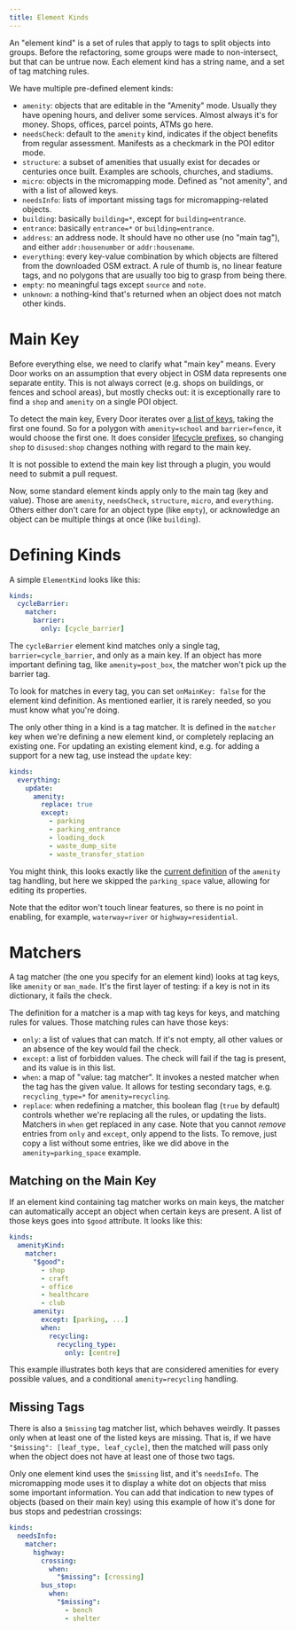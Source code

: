 ```yaml
---
title: Element Kinds
---
```

An "element kind" is a set of rules that apply to tags to split objects into groups. Before the refactoring, some groups were made to non-intersect, but that can be untrue now. Each element kind has a string name, and a set of tag matching rules.

We have multiple pre-defined element kinds:

* `amenity`: objects that are editable in the "Amenity" mode. Usually they have opening hours, and deliver some services. Almost always it's for money. Shops, offices, parcel points, ATMs go here.
* `needsCheck`: default to the `amenity` kind, indicates if the object benefits from regular assessment. Manifests as a checkmark in the POI editor mode.
* `structure`: a subset of amenities that usually exist for decades or centuries once built. Examples are schools, churches, and stadiums.
* `micro`: objects in the micromapping mode. Defined as "not amenity", and with a list of allowed keys.
* `needsInfo`: lists of important missing tags for micromapping-related objects.
* `building`: basically `building=*`, except for `building=entrance`.
* `entrance`: basically `entrance=*` or `building=entrance`.
* `address`: an address node. It should have no other use (no "main tag"), and either `addr:housenumber` or `addr:housename`.
* `everything`: every key-value combination by which objects are filtered from the downloaded OSM extract. A rule of thumb is, no linear feature tags, and no polygons that are usually too big to grasp from being there.
* `empty`: no meaningful tags except `source` and `note`.
* `unknown`: a nothing-kind that's returned when an object does not match other kinds.

# Main Key

Before everything else, we need to clarify what "main key" means. Every Door works on an assumption that every object in OSM data represents one separate entity. This is not always correct (e.g. shops on buildings, or fences and school areas), but mostly checks out: it is exceptionally rare to find a `shop` and `amenity` on a single POI object.

To detect the main key, Every Door iterates over [a list of keys](https://github.com/Zverik/every_door/blob/main/lib/helpers/tags/main_key.dart), taking the first one found. So for a polygon with `amenity=school` and `barrier=fence`, it would choose the first one. It does consider [lifecycle prefixes](https://wiki.openstreetmap.org/wiki/Lifecycle_prefix), so changing `shop` to `disused:shop` changes nothing with regard to the main key.

It is not possible to extend the main key list through a plugin, you would need to submit a pull request.

Now, some standard element kinds apply only to the main tag (key and value). Those are `amenity`, `needsCheck`, `structure`, `micro`, and `everything`. Others either don't care for an object type (like `empty`), or acknowledge an object can be multiple things at once (like `building`).

# Defining Kinds

A simple `ElementKind` looks like this:

```yaml
kinds:
  cycleBarrier:
    matcher:
      barrier:
        only: [cycle_barrier]
```

The `cycleBarrier` element kind matches only a single tag, `barrier=cycle_barrier`, and only as a main key. If an object has more important defining tag, like `amenity=post_box`, the matcher won't pick up the barrier tag.

To look for matches in every tag, you can set `onMainKey: false` for the element kind definition. As mentioned earlier, it is rarely needed, so you must know what you're doing.

The only other thing in a kind is a tag matcher. It is defined in the `matcher` key when we're defining a new element kind, or completely replacing an existing one. For updating an existing element kind, e.g. for adding a support for a new tag, use instead the `update` key:

```yaml
kinds:
  everything:
    update:
      amenity:
        replace: true
        except:
          - parking
          - parking_entrance
          - loading_dock
          - waste_dump_site
          - waste_transfer_station
```

You might think, this looks exactly like the [current definition](https://github.com/Zverik/every_door/blob/main/lib/helpers/tags/element_kind_std.dart#L306-L313) of the `amenity` tag handling, but here we skipped the `parking_space` value, allowing for editing its properties.

Note that the editor won't touch linear features, so there is no point in enabling, for example, `waterway=river` or `highway=residential`.

# Matchers

A tag matcher (the one you specify for an element kind) looks at tag keys, like `amenity` or `man_made`. It's the first layer of testing: if a key is not in its dictionary, it fails the check.

The definition for a matcher is a map with tag keys for keys, and matching rules for values. Those matching rules can have those keys:

* `only`: a list of values that can match. If it's not empty, all other values or an absence of the key would fail the check.
* `except`: a list of forbidden values. The check will fail if the tag is present, and its value is in this list.
* `when`: a map of "value: tag matcher". It invokes a nested matcher when the tag has the given value. It allows for testing secondary tags, e.g. `recycling_type=*` for `amenity=recycling`.
* `replace`: when redefining a matcher, this boolean flag (`true` by default) controls whether we're replacing all the rules, or updating the lists. Matchers in `when` get replaced in any case. Note that you cannot _remove_ entries from `only` and `except`, only append to the lists. To remove, just copy a list without some entries, like we did above in the `amenity=parking_space` example.

## Matching on the Main Key

If an element kind containing tag matcher works on main keys, the matcher can automatically accept an object when certain keys are present. A list of those keys goes into `$good` attribute. It looks like this:

```yaml
kinds:
  amenityKind:
    matcher:
      "$good":
        - shop
        - craft
        - office
        - healthcare
        - club
      amenity:
        except: [parking, ...]
        when:
          recycling:
            recycling_type:
              only: [centre]
```

This example illustrates both keys that are considered amenities for every possible values, and a conditional `amenity=recycling` handling.

## Missing Tags

There is also a `$missing` tag matcher list, which behaves weirdly. It passes only when at least one of the listed keys are missing. That is, if we have `"$missing": [leaf_type, leaf_cycle]`, then the matched will pass only when the object does not have at least one of those two tags.

Only one element kind uses the `$missing` list, and it's `needsInfo`. The micromapping mode uses it to display a white dot on objects that miss some important information. You can add that indication to new types of objects (based on their main key) using this example of how it's done for bus stops and pedestrian crossings:

```yaml
kinds:
  needsInfo:
    matcher:
      highway:
        crossing:
          when:
            "$missing": [crossing]
        bus_stop:
          when:
            "$missing":
              - bench
              - shelter
```